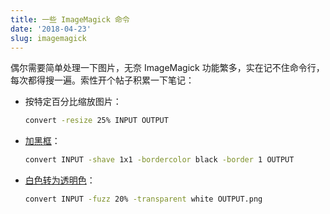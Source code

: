 ```yaml
---
title: 一些 ImageMagick 命令
date: '2018-04-23'
slug: imagemagick
---
```


偶尔需要简单处理一下图片，无奈 ImageMagick 功能繁多，实在记不住命令行，每次都得搜一遍。索性开个帖子积累一下笔记：

- 按特定百分比缩放图片：

    ```sh
    convert -resize 25% INPUT OUTPUT
    ```
- [加黑框](http://www.imagemagick.org/discourse-server/viewtopic.php?t=17158)：

    ```sh
    convert INPUT -shave 1x1 -bordercolor black -border 1 OUTPUT
    ```

- [白色转为透明色](https://stackoverflow.com/a/12434319/559676)：

    ```sh
    convert INPUT -fuzz 20% -transparent white OUTPUT.png
    ```
